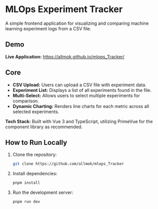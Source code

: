 # MLOps Experiment Tracker

A simple frontend application for visualizing and comparing machine learning experiment logs from a CSV file.

## Demo

**Live Application:** https://allmok.github.io/mlops_Tracker/

## Core

-   **CSV Upload:** Users can upload a CSV file with experiment data.
-   **Experiment List:** Displays a list of all experiments found in the file.
-   **Multi-Select:** Allows users to select multiple experiments for comparison.
-   **Dynamic Charting:** Renders line charts for each metric across all selected experiments.

**Tech Stack:**  Built with Vue 3 and TypeScript, utilizing PrimeVue for the component library as recommended.

## How to Run Locally

1.  Clone the repository:
    ```bash
    git clone https://github.com/allmok/mlops_Tracker
    ```
2.  Install dependencies:
    ```bash
    pnpm install
    ```
3.  Run the development server:
    ```bash
    pnpm run dev
    ```